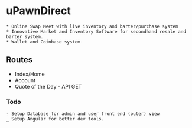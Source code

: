 # uPawnDirect
    * Online Swap Meet with live inventory and barter/purchase system
	* Innovative Market and Inventory Software for secondhand resale and barter system.
	* Wallet and Coinbase system 

## Routes
* Index/Home
* Account
* Quote of the Day - API GET


### Todo
    - Setup Database for admin and user front end (outer) view
    _ Setup Angular for better dev tools. 
